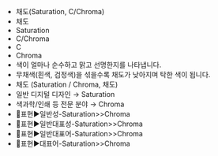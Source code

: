 - 채도(Saturation, C/Chroma) 
- 채도
- Saturation
- C/Chroma
- C
- Chroma
- 색이 얼마나 순수하고 맑고 선명한지를 나타냅니다. 
- 무채색(흰색, 검정색)을 섞을수록 채도가 낮아지며 탁한 색이 됩니다. 
- 채도 (Saturation / Chroma, 채도)
- 일반 디지털 디자인 → Saturation
- 색과학/인쇄 등 전문 분야 → Chroma
- 📌표현▶️일반성-Saturation>>Chroma
- 📌표현▶️일반대표성-Saturation>>Chroma
- 📌표현▶️일반대표어-Saturation>>Chroma
- 📌표현▶️대표어-Saturation>>Chroma
